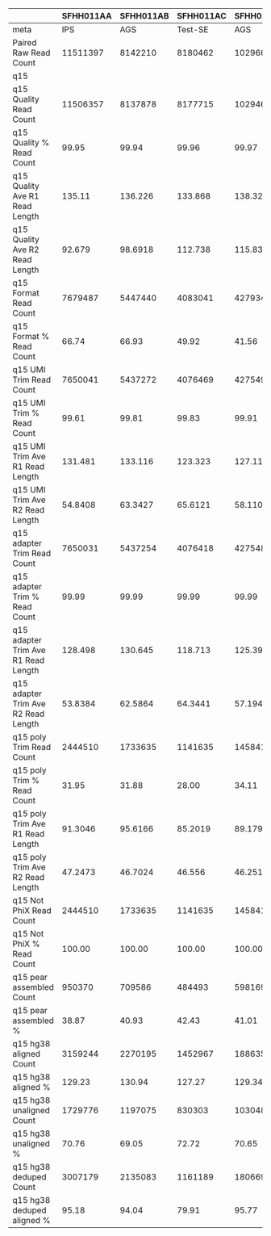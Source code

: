 |    | SFHH011AA | SFHH011AB | SFHH011AC | SFHH011AD | SFHH011AE | SFHH011AF | SFHH011AG | SFHH011AH | SFHH011AI | SFHH011AJ | SFHH011AK | SFHH011AL | SFHH011AM | SFHH011AN | SFHH011AO | SFHH011AP | SFHH011AQ | SFHH011AR | SFHH011A | SFHH011AS | SFHH011AT | SFHH011AU | SFHH011AV | SFHH011AW | SFHH011AX | SFHH011AY | SFHH011AZ | SFHH011BA | SFHH011BB | SFHH011BC | SFHH011BD | SFHH011BE | SFHH011BF | SFHH011BG | SFHH011BH | SFHH011BI | SFHH011BJ | SFHH011BK | SFHH011BL | SFHH011BM | SFHH011BN | SFHH011BO | SFHH011BP | SFHH011BQ | SFHH011BR | SFHH011B | SFHH011BS | SFHH011BT | SFHH011BU | SFHH011BV | SFHH011BW | SFHH011BX | SFHH011BY | SFHH011BZ | SFHH011CA | SFHH011CB | SFHH011CC | SFHH011CD | SFHH011CE | SFHH011CF | SFHH011CG | SFHH011CH | SFHH011C | SFHH011D | SFHH011E | SFHH011F | SFHH011G | SFHH011H | SFHH011I | SFHH011J | SFHH011K | SFHH011L | SFHH011M | SFHH011N | SFHH011O | SFHH011P | SFHH011Q | SFHH011R | SFHH011S | SFHH011T | SFHH011U | SFHH011V | SFHH011W | SFHH011X | SFHH011Y | SFHH011Z |
| --- | --- | --- | --- | --- | --- | --- | --- | --- | --- | --- | --- | --- | --- | --- | --- | --- | --- | --- | --- | --- | --- | --- | --- | --- | --- | --- | --- | --- | --- | --- | --- | --- | --- | --- | --- | --- | --- | --- | --- | --- | --- | --- | --- | --- | --- | --- | --- | --- | --- | --- | --- | --- | --- | --- | --- | --- | --- | --- | --- | --- | --- | --- | --- | --- | --- | --- | --- | --- | --- | --- | --- | --- | --- | --- | --- | --- | --- | --- | --- | --- | --- | --- | --- | --- | --- | --- |
| meta | IPS | AGS | Test-SE | AGS | BTC | BTC | IPS | BTC | IPS | IPS | IPS | IPS | AGS | AGS | BTC | IPS | AGS | BTC | AGS | IPS | IPS | BTC | BTC | BTC | BTC | AGS | IPS | BTC | Test-SE | BTC | BTC | IPS | AGS | BTC | IPS | IPS | BTC | BTC | BTC | AGS | AGS | AGS | BTC | BTC | IPS | IPS | AGS | BTC | IPS | BTC | AGS | BTC | BTC | Test-SE | IPS | IPS | IPS | EXPI-PAN | EXPI-PAN | EXPI-PAN | EXPI-PAN | Test-SE | IPS | AGS | BTC | IPS | BTC | AGS | Test-SE | BTC | BTC | BTC | BTC | AGS | AGS | BTC | IPS | IPS | Test-SE | BTC | BTC | BTC | BTC | BTC | AGS | BTC |
| Paired Raw Read Count | 11511397 | 8142210 | 8180462 | 10296694 | 9285744 | 10078326 | 11635433 | 8846214 | 10630989 | 8434680 | 6764653 | 5826567 | 6660922 | 11148087 | 9279562 | 10634029 | 12037577 | 10977350 | 10193695 | 10305586 | 3584992 | 8443045 | 11611860 | 2853190 | 6401309 | 6452799 | 9006359 | 6242041 | 6430568 | 10490337 | 12690964 | 9128559 | 7559105 | 3146044 | 7063949 | 11212375 | 11034649 | 7675429 | 3992633 | 8703156 | 8133210 | 4285145 | 3996213 | 11761538 | 10013144 | 7536 | 9442823 | 9158809 | 11836641 | 11010127 | 10881452 | 8998492 | 8077809 | 6448144 | 12757684 | 11643282 | 12189073 | 11139889 | 10066191 | 11892853 | 11362719 | 11225832 | 7813336 | 11133909 | 9775006 | 11998553 | 7422754 | 8175180 | 8180839 | 10291039 | 7042762 | 8767420 | 7118568 | 6742820 | 10141183 | 10877259 | 6263754 | 8014479 | 3510553 | 6952847 | 11962381 | 6025225 | 10113465 | 12445268 | 9772474 | 7862151 |
| q15 | |  |  |  |  |  |  |  |  |  |  |  |  |  |  |  |  |  |  |  |  |  |  |  |  |  |  |  |  |  |  |  |  |  |  |  |  |  |  |  |  |  |  |  |  |  |  |  |  |  |  |  |  |  |  |  |  |  |  |  |  |  |  |  |  |  |  |  |  |  |  |  |  |  |  |  |  |  |  |  |  |  |  |  |  |  | 
| q15 Quality Read Count | 11506357 | 8137878 | 8177715 | 10294604 | 9283644 | 10075597 | 11632628 | 8842680 | 10628201 | 8430080 | 6763536 | 5825436 | 6659877 | 11144943 | 9276435 | 10629470 | 12034885 | 10974136 | 10191722 | 10303445 | 3581831 | 8439622 | 11607130 | 2848810 | 6398315 | 6450538 | 9003743 | 6239272 | 6428167 | 10488243 | 12674652 | 9126464 | 7555775 | 3142829 | 7061870 | 11208988 | 11031577 | 7673646 | 3991053 | 8700736 | 8130830 | 4282373 | 3994207 | 11760082 | 10011015 | 7516 | 9440768 | 9156004 |  |  |  |  |  |  |  |  |  |  |  |  |  |  | 7811261 | 11130486 | 9772862 | 11996455 | 7421113 | 8172921 | 8178978 | 10288083 | 7038937 | 8763821 | 7113589 | 6740692 | 10136522 | 10873681 | 6261264 | 8009442 | 3508125 | 6950865 | 11959407 | 6024027 | 10110122 | 12441539 | 9770396 | 7859485 |
| q15 Quality % Read Count | 99.95 | 99.94 | 99.96 | 99.97 | 99.97 | 99.97 | 99.97 | 99.96 | 99.97 | 99.94 | 99.98 | 99.98 | 99.98 | 99.97 | 99.96 | 99.95 | 99.97 | 99.97 | 99.98 | 99.97 | 99.91 | 99.95 | 99.95 | 99.84 | 99.95 | 99.96 | 99.97 | 99.95 | 99.96 | 99.98 | 99.87 | 99.97 | 99.95 | 99.89 | 99.97 | 99.96 | 99.97 | 99.97 | 99.96 | 99.97 | 99.97 | 99.93 | 99.94 | 99.98 | 99.97 | 99.73 | 99.97 | 99.96 |  |  |  |  |  |  |  |  |  |  |  |  |  |  | 99.97 | 99.96 | 99.97 | 99.98 | 99.97 | 99.97 | 99.97 | 99.97 | 99.94 | 99.95 | 99.93 | 99.96 | 99.95 | 99.96 | 99.96 | 99.93 | 99.93 | 99.97 | 99.97 | 99.98 | 99.96 | 99.97 | 99.97 | 99.96 |
| q15 Quality Ave R1 Read Length | 135.11 | 136.226 | 133.868 | 138.321 | 138.646 | 136.013 | 135.642 | 136.518 | 135.647 | 137.344 | 131.748 | 120.984 | 122.337 | 132.67 | 131.17 | 135.143 | 127.978 | 136.057 | 134.051 | 134.801 | 135.823 | 127.325 | 133.365 | 133.724 | 137.606 | 129.831 | 132.378 | 134.068 | 131.741 | 131.515 | 135.143 | 136.919 | 134.043 | 138.643 | 137.913 | 135.952 | 136.109 | 136.242 | 131.925 | 134.091 | 134.483 | 132.776 | 124.633 | 132.696 | 137.099 | 135.893 | 138.887 | 128.249 |  |  |  |  |  |  |  |  |  |  |  |  |  |  | 135.127 | 138.726 | 134.216 | 140.645 | 128.628 | 136.053 | 129.697 | 142.701 | 138.151 | 141.039 | 134.692 | 138.244 | 138.697 | 132.978 | 134.249 | 142.34 | 130.283 | 121.978 | 138.181 | 138.632 | 137.66 | 131.45 | 135.413 | 132.721 |
| q15 Quality Ave R2 Read Length | 92.679 | 98.6918 | 112.738 | 115.832 | 115.657 | 109.457 | 97.5902 | 96.7652 | 95.4674 | 100.524 | 95.9051 | 97.3986 | 97.6853 | 101.163 | 105.837 | 103.82 | 98.3681 | 93.6526 | 101.157 | 109.238 | 112.733 | 105.893 | 105.951 | 98.3365 | 106.805 | 98.7868 | 98.7655 | 102.998 | 104.848 | 104.021 | 100.204 | 103.582 | 105.397 | 99.5859 | 107.851 | 106.758 | 103.777 | 102.923 | 97.1168 | 96.5991 | 97.1823 | 108.161 | 102.913 | 98.676 | 106.321 | 97.1683 | 109.792 | 99.9919 |  |  |  |  |  |  |  |  |  |  |  |  |  |  | 98.7557 | 96.5862 | 98.0346 | 102.286 | 98.2466 | 101.195 | 104.073 | 118.969 | 105.113 | 122.81 | 98.8433 | 103.964 | 104.535 | 98.4435 | 104.586 | 99.7753 | 106.579 | 108.822 | 105.458 | 110.066 | 112.033 | 107.566 | 103.795 | 114.594 |
| q15 Format Read Count | 7679487 | 5447440 | 4083041 | 4279347 | 4009379 | 5210110 | 8031027 | 6505113 | 7392515 | 6060942 | 4712564 | 3559630 | 4220034 | 7699624 | 5371575 | 6901235 | 7636261 | 7592386 | 6261711 | 5220699 | 1664091 | 4675962 | 6776228 | 1607621 | 3720667 | 4075287 | 5659058 | 3676881 | 4007154 | 6263778 | 7345630 | 5405844 | 4702439 | 1757588 | 3857031 | 6110052 | 6241822 | 4503929 | 2753561 | 5837668 | 5492062 | 2593501 | 2619848 |  |  | 4291 |  |  |  |  |  |  |  |  |  |  |  |  |  |  |  |  | 4848203 | 7628384 | 6290249 | 7721143 | 4910651 | 4982118 | 5294539 | 3922535 | 4788871 | 2932617 | 5191430 | 3935961 | 6009628 | 6824211 | 3381575 | 5357720 | 1887524 | 3679147 | 6496802 | 2845192 | 4899085 | 6806714 | 5662799 | 3934239 |
| q15 Format % Read Count | 66.74 | 66.93 | 49.92 | 41.56 | 43.18 | 51.71 | 69.03 | 73.56 | 69.55 | 71.89 | 69.67 | 61.10 | 63.36 | 69.08 | 57.90 | 64.92 | 63.45 | 69.18 | 61.43 | 50.66 | 46.45 | 55.40 | 58.37 | 56.43 | 58.15 | 63.17 | 62.85 | 58.93 | 62.33 | 59.72 | 57.95 | 59.23 | 62.23 | 55.92 | 54.61 | 54.51 | 56.58 | 58.69 | 68.99 | 67.09 | 67.54 | 60.56 | 65.59 |  |  | 57.09 |  |  |  |  |  |  |  |  |  |  |  |  |  |  |  |  | 62.06 | 68.53 | 64.36 | 64.36 | 66.17 | 60.95 | 64.73 | 38.12 | 68.03 | 33.46 | 72.97 | 58.39 | 59.28 | 62.75 | 54.00 | 66.89 | 53.80 | 52.93 | 54.32 | 47.23 | 48.45 | 54.70 | 57.95 | 50.05 |
| q15 UMI Trim Read Count | 7650041 | 5437272 | 4076469 | 4275498 | 4003306 | 5200946 | 8018383 | 6493009 | 7380278 | 6049642 | 4706817 | 3554740 | 4214945 | 7692599 | 5363687 | 6889399 | 7629722 | 7574686 | 6254214 | 5213423 | 1661044 | 4668556 | 6764766 | 1604443 | 3710186 | 4070246 | 5649963 | 3670621 | 4000390 | 6255191 | 7331030 | 5397846 | 4695043 | 1754266 | 3854065 | 6100314 | 6231601 | 4499459 | 2751145 | 5830216 | 5484357 | 2588808 | 2615406 |  |  | 4286 |  |  |  |  |  |  |  |  |  |  |  |  |  |  |  |  | 4841026 | 7608289 | 6279599 | 7715560 | 4903391 | 4973954 | 5289863 | 3916208 | 4779630 | 2927854 | 5183423 | 3928099 | 5999160 | 6813951 | 3375655 | 5332854 | 1884121 | 3673793 | 6485067 | 2840791 | 4890425 | 6796425 | 5655374 | 3930336 |
| q15 UMI Trim % Read Count | 99.61 | 99.81 | 99.83 | 99.91 | 99.84 | 99.82 | 99.84 | 99.81 | 99.83 | 99.81 | 99.87 | 99.86 | 99.87 | 99.90 | 99.85 | 99.82 | 99.91 | 99.76 | 99.88 | 99.86 | 99.81 | 99.84 | 99.83 | 99.80 | 99.71 | 99.87 | 99.83 | 99.82 | 99.83 | 99.86 | 99.80 | 99.85 | 99.84 | 99.81 | 99.92 | 99.84 | 99.83 | 99.90 | 99.91 | 99.87 | 99.85 | 99.81 | 99.83 |  |  | 99.88 |  |  |  |  |  |  |  |  |  |  |  |  |  |  |  |  | 99.85 | 99.73 | 99.83 | 99.92 | 99.85 | 99.83 | 99.91 | 99.83 | 99.80 | 99.83 | 99.84 | 99.80 | 99.82 | 99.84 | 99.82 | 99.53 | 99.81 | 99.85 | 99.81 | 99.84 | 99.82 | 99.84 | 99.86 | 99.90 |
| q15 UMI Trim Ave R1 Read Length | 131.481 | 133.116 | 123.323 | 127.117 | 127.844 | 127.58 | 132.534 | 134.802 | 132.998 | 135.988 | 128.448 | 110.482 | 113.151 | 129.777 | 123.827 | 131.521 | 122.322 | 133.65 | 128.516 | 125.109 | 127.167 | 116.641 | 126.827 | 130.171 | 134.387 | 124.583 | 127.514 | 129.119 | 126.358 | 124.402 | 131.738 | 131.857 | 129.306 | 135.204 | 133.94 | 129.208 | 130.318 | 131.181 | 129.125 | 130.595 | 131.169 | 127.631 | 118.347 |  |  | 133.418 |  |  |  |  |  |  |  |  |  |  |  |  |  |  |  |  | 130.379 | 137.28 | 129.609 | 139.176 | 123.273 | 131.145 | 124.094 | 134.44 | 137.041 | 128.246 | 133.26 | 133.47 | 135.005 | 128.002 | 126.82 | 141.768 | 122.46 | 105.561 | 131.753 | 130.137 | 128.949 | 121.869 | 129.037 | 122.853 |
| q15 UMI Trim Ave R2 Read Length | 54.8408 | 63.3427 | 65.6121 | 58.1107 | 60.1443 | 61.2033 | 61.9046 | 65.5062 | 60.814 | 70.7607 | 61.5059 | 53.6882 | 56.4563 | 68.0051 | 65.2171 | 68.7204 | 59.7446 | 59.4211 | 60.1459 | 59.2616 | 69.1214 | 62.0184 | 65.2632 | 64.1634 | 67.0059 | 61.1041 | 60.3318 | 63.8246 | 67.9846 | 62.6769 | 66.0158 | 61.3759 | 68.4689 | 61.4811 | 65.5377 | 61.7362 | 60.3931 | 59.409 | 63.922 | 60.4453 | 61.4341 | 72.3768 | 68.1202 |  |  | 64.0663 |  |  |  |  |  |  |  |  |  |  |  |  |  |  |  |  | 58.5001 | 60.6305 | 58.7744 | 63.8013 | 61.4372 | 60.1027 | 67.1508 | 60.4207 | 73.7972 | 63.2452 | 69.85 | 61.0393 | 64.9718 | 59.3872 | 59.8015 | 65.618 | 66.7686 | 61.7072 | 57.7373 | 56.7306 | 61.9543 | 62.5153 | 59.5246 | 68.9777 |
| q15 adapter Trim Read Count | 7650031 | 5437254 | 4076418 | 4275486 | 4003283 | 5200924 | 8018376 | 6492989 | 7380271 | 6049611 | 4706811 | 3554721 | 4214926 | 7692592 | 5363618 | 6889338 | 7629695 | 7574664 | 6254199 | 5213408 | 1661007 | 4668286 | 6764676 | 1604441 | 3710178 | 4070230 | 5649942 | 3670600 | 4000362 | 6255145 | 7331012 | 5397832 | 4695000 | 1754264 | 3854060 | 6100288 | 6231564 | 4499455 | 2751143 | 5830203 | 5484325 | 2588691 | 2615376 |  |  | 4286 |  |  |  |  |  |  |  |  |  |  |  |  |  |  |  |  | 4841018 | 7608282 | 6279578 | 7715552 | 4903367 | 4973931 | 5289841 | 3916182 | 4779623 | 2927810 | 5183366 | 3928087 | 5999139 | 6813935 | 3375644 | 5332851 | 1884087 | 3673605 | 6485053 | 2840742 | 4890395 | 6796365 | 5655362 | 3930315 |
| q15 adapter Trim % Read Count | 99.99 | 99.99 | 99.99 | 99.99 | 99.99 | 99.99 | 99.99 | 99.99 | 99.99 | 99.99 | 99.99 | 99.99 | 99.99 | 99.99 | 99.99 | 99.99 | 99.99 | 99.99 | 99.99 | 99.99 | 99.99 | 99.99 | 99.99 | 99.99 | 99.99 | 99.99 | 99.99 | 99.99 | 99.99 | 99.99 | 99.99 | 99.99 | 99.99 | 99.99 | 99.99 | 99.99 | 99.99 | 99.99 | 99.99 | 99.99 | 99.99 | 99.99 | 99.99 |  |  | 100.00 |  |  |  |  |  |  |  |  |  |  |  |  |  |  |  |  | 99.99 | 99.99 | 99.99 | 99.99 | 99.99 | 99.99 | 99.99 | 99.99 | 99.99 | 99.99 | 99.99 | 99.99 | 99.99 | 99.99 | 99.99 | 99.99 | 99.99 | 99.99 | 99.99 | 99.99 | 99.99 | 99.99 | 99.99 | 99.99 |
| q15 adapter Trim Ave R1 Read Length | 128.498 | 130.645 | 118.713 | 125.399 | 124.976 | 125.021 | 129.737 | 132.6 | 130.149 | 134.295 | 125.364 | 105.024 | 107.269 | 128.852 | 119.57 | 128.878 | 119.746 | 130.591 | 125.165 | 121.062 | 124.489 | 112.058 | 123.421 | 127.261 | 133.708 | 122.527 | 123.532 | 125.989 | 122.65 | 120.599 | 129.18 | 128.998 | 126.431 | 132.583 | 133.264 | 126.338 | 126.507 | 130.252 | 128.336 | 128.232 | 128.399 | 125.259 | 114.567 |  |  | 131.053 |  |  |  |  |  |  |  |  |  |  |  |  |  |  |  |  | 127.064 | 136.522 | 125.783 | 138.567 | 119.374 | 127.251 | 121.576 | 132.332 | 136.549 | 124.887 | 131.786 | 131.065 | 132.644 | 124.525 | 122.905 | 141.287 | 118.32 | 100.854 | 128.593 | 126.386 | 125.666 | 117.629 | 125.916 | 121.923 |
| q15 adapter Trim Ave R2 Read Length | 53.8384 | 62.5864 | 64.3441 | 57.1944 | 59.3508 | 60.4586 | 61.0235 | 64.931 | 59.7838 | 70.1764 | 60.0656 | 51.4687 | 54.6684 | 67.2942 | 63.9904 | 67.8571 | 58.5506 | 58.4992 | 58.9603 | 57.6427 | 68.3103 | 61.1277 | 64.3939 | 63.0666 | 66.7068 | 60.2903 | 59.1885 | 62.6832 | 66.9721 | 61.7236 | 65.2461 | 60.3035 | 67.7164 | 60.7305 | 64.9999 | 60.6145 | 59.1883 | 58.6802 | 63.4151 | 59.571 | 60.5892 | 71.6478 | 67.3914 |  |  | 63.3759 |  |  |  |  |  |  |  |  |  |  |  |  |  |  |  |  | 57.4762 | 60.2587 | 57.5908 | 63.4661 | 60.3018 | 58.8215 | 65.8348 | 59.6618 | 73.6185 | 62.3464 | 69.2659 | 60.1612 | 64.1928 | 58.4997 | 58.645 | 65.3983 | 65.5223 | 60.8236 | 56.8431 | 55.3231 | 60.8082 | 61.4572 | 58.4141 | 68.0964 |
| q15 poly Trim Read Count | 2444510 | 1733635 | 1141635 | 1458417 | 1284975 | 1591730 | 2757358 | 2125472 | 2487857 | 1778023 | 1688252 | 1188453 | 1395623 | 2533120 | 1561025 | 2049087 | 2663232 | 2634712 | 2202693 | 1899566 | 444578 | 1138041 | 1937311 | 496017 | 1106108 | 1350468 | 1974008 | 1190251 | 1165361 | 1970236 | 2198198 | 1895144 | 1340971 | 596501 | 1376840 | 2081357 | 2186263 | 1582310 | 921691 | 1956374 | 1826170 | 660337 | 563476 |  |  | 1221 |  |  |  |  |  |  |  |  |  |  |  |  |  |  |  |  | 1678340 | 2484922 | 2205115 | 2870703 | 1521258 | 1749211 | 1618807 | 1299395 | 1328901 | 849205 | 1534123 | 1316061 | 1995731 | 2240586 | 1125917 | 1570367 | 511854 | 663706 | 2213764 | 1123522 | 1576060 | 1916725 | 1981317 | 1097962 |
| q15 poly Trim % Read Count | 31.95 | 31.88 | 28.00 | 34.11 | 32.09 | 30.60 | 34.38 | 32.73 | 33.70 | 29.39 | 35.86 | 33.43 | 33.11 | 32.92 | 29.10 | 29.74 | 34.90 | 34.78 | 35.21 | 36.43 | 26.76 | 24.37 | 28.63 | 30.91 | 29.81 | 33.17 | 34.93 | 32.42 | 29.13 | 31.49 | 29.98 | 35.10 | 28.56 | 34.00 | 35.72 | 34.11 | 35.08 | 35.16 | 33.50 | 33.55 | 33.29 | 25.50 | 21.54 |  |  | 28.48 |  |  |  |  |  |  |  |  |  |  |  |  |  |  |  |  | 34.66 | 32.66 | 35.11 | 37.20 | 31.02 | 35.16 | 30.60 | 33.18 | 27.80 | 29.00 | 29.59 | 33.50 | 33.26 | 32.88 | 33.35 | 29.44 | 27.16 | 18.06 | 34.13 | 39.55 | 32.22 | 28.20 | 35.03 | 27.93 |
| q15 poly Trim Ave R1 Read Length | 91.3046 | 95.6166 | 85.2019 | 89.1795 | 87.9882 | 89.175 | 92.2914 | 103.167 | 96.7964 | 106.216 | 89.3851 | 69.6152 | 70.9865 | 95.7917 | 83.7078 | 92.7773 | 83.1638 | 93.5607 | 85.5138 | 83.106 | 87.2035 | 98.2516 | 88.4608 | 85.1947 | 104.81 | 84.5344 | 83.084 | 87.5268 | 83.528 | 81.954 | 86.9893 | 90.9912 | 89.8351 | 91.5091 | 101.501 | 87.606 | 86.896 | 94.3097 | 93.199 | 91.942 | 91.2159 | 92.9554 | 84.8036 |  |  | 90.5504 |  |  |  |  |  |  |  |  |  |  |  |  |  |  |  |  | 88.0626 | 106.511 | 86.3787 | 107.261 | 80.6923 | 89.4241 | 86.6703 | 94.3767 | 108.447 | 89.3472 | 99.4598 | 93.7639 | 96.4983 | 85.8128 | 84.9928 | 114.05 | 78.7995 | 80.8568 | 90.1231 | 90.1486 | 90.1218 | 83.8646 | 89.9991 | 93.0734 |
| q15 poly Trim Ave R2 Read Length | 47.2473 | 46.7024 | 46.556 | 46.2516 | 45.4454 | 45.6432 | 47.1658 | 46.7317 | 48.2784 | 46.7756 | 50.1424 | 44.4577 | 44.7018 | 47.2664 | 46.2277 | 46.6691 | 45.2032 | 49.1722 | 46.5834 | 46.8652 | 44.404 | 46.3422 | 45.4995 | 45.3744 | 47.6027 | 44.6836 | 46.6189 | 47.7365 | 44.9213 | 44.7505 | 43.9644 | 48.1355 | 45.2445 | 47.5679 | 48.8979 | 47.0639 | 46.9723 | 50.0098 | 45.9529 | 47.0056 | 47.1817 | 46.8782 | 45.8906 |  |  | 44.9779 |  |  |  |  |  |  |  |  |  |  |  |  |  |  |  |  | 46.3191 | 49.462 | 48.1448 | 50.7238 | 45.6834 | 47.8246 | 46.4044 | 48.2601 | 45.2947 | 45.9388 | 45.8107 | 47.7976 | 47.8504 | 44.5083 | 46.6037 | 48.8767 | 45.3059 | 44.9194 | 46.9843 | 50.3632 | 47.4052 | 45.9817 | 47.4808 | 49.5866 |
| q15 Not PhiX Read Count | 2444510 | 1733635 | 1141635 | 1458417 | 1284975 | 1591730 | 2757358 | 2125472 | 2487857 | 1778023 | 1688252 | 1188453 | 1395623 | 2533120 | 1561025 | 2049087 | 2663232 | 2634712 | 2202693 | 1899566 | 444578 | 1138041 | 1937311 | 496017 | 1106108 | 1350468 | 1974008 | 1190251 | 1165361 | 1970236 | 2198198 | 1895144 | 1340971 | 596501 | 1376840 | 2081357 | 2186263 | 1582310 | 921691 | 1956374 | 1826170 | 660337 | 563476 |  |  | 1221 |  |  |  |  |  |  |  |  |  |  |  |  |  |  |  |  | 1678340 | 2484922 | 2205115 | 2870703 | 1521258 | 1749211 | 1618807 | 1299395 | 1328901 | 849205 | 1534123 | 1316061 | 1995731 | 2240586 | 1125917 | 1570367 | 511854 | 663706 | 2213764 | 1123522 | 1576060 | 1916725 | 1981317 | 1097962 |
| q15 Not PhiX % Read Count | 100.00 | 100.00 | 100.00 | 100.00 | 100.00 | 100.00 | 100.00 | 100.00 | 100.00 | 100.00 | 100.00 | 100.00 | 100.00 | 100.00 | 100.00 | 100.00 | 100.00 | 100.00 | 100.00 | 100.00 | 100.00 | 100.00 | 100.00 | 100.00 | 100.00 | 100.00 | 100.00 | 100.00 | 100.00 | 100.00 | 100.00 | 100.00 | 100.00 | 100.00 | 100.00 | 100.00 | 100.00 | 100.00 | 100.00 | 100.00 | 100.00 | 100.00 | 100.00 |  |  | 100.00 |  |  |  |  |  |  |  |  |  |  |  |  |  |  |  |  | 100.00 | 100.00 | 100.00 | 100.00 | 100.00 | 100.00 | 100.00 | 100.00 | 100.00 | 100.00 | 100.00 | 100.00 | 100.00 | 100.00 | 100.00 | 100.00 | 100.00 | 100.00 | 100.00 | 100.00 | 100.00 | 100.00 | 100.00 | 100.00 |
| q15 pear assembled Count | 950370 | 709586 | 484493 | 598169 | 506265 | 646857 | 1104481 | 841801 | 972616 | 709115 | 700594 | 435226 | 526806 | 1082322 | 621451 | 828331 | 1059873 | 998615 | 880765 | 767869 | 175341 | 495040 | 739171 | 183057 | 486175 | 515045 | 758486 | 479141 | 490200 | 746349 | 817055 | 762674 | 558788 | 219045 | 617194 | 823983 | 843818 | 629784 | 362661 | 766952 | 679703 | 289283 | 216406 |  |  | 447 |  |  |  |  |  |  |  |  |  |  |  |  |  |  |  |  | 644400 | 1057786 | 826134 | 1175772 | 585850 | 699263 | 733759 | 494247 | 537426 | 336342 | 613506 | 514947 | 776671 | 875647 | 452211 | 613416 | 195478 | 254802 | 834918 | 494021 | 662245 | 751113 | 805635 | 481717 |
| q15 pear assembled % | 38.87 | 40.93 | 42.43 | 41.01 | 39.39 | 40.63 | 40.05 | 39.60 | 39.09 | 39.88 | 41.49 | 36.62 | 37.74 | 42.72 | 39.81 | 40.42 | 39.79 | 37.90 | 39.98 | 40.42 | 39.43 | 43.49 | 38.15 | 36.90 | 43.95 | 38.13 | 38.42 | 40.25 | 42.06 | 37.88 | 37.16 | 40.24 | 41.67 | 36.72 | 44.82 | 39.58 | 38.59 | 39.80 | 39.34 | 39.20 | 37.22 | 43.80 | 38.40 |  |  | 36.60 |  |  |  |  |  |  |  |  |  |  |  |  |  |  |  |  | 38.39 | 42.56 | 37.46 | 40.95 | 38.51 | 39.97 | 45.32 | 38.03 | 40.44 | 39.60 | 39.99 | 39.12 | 38.91 | 39.08 | 40.16 | 39.06 | 38.19 | 38.39 | 37.71 | 43.97 | 42.01 | 39.18 | 40.66 | 43.87 |
| q15 hg38 aligned Count | 3159244 | 2270195 | 1452967 | 1886351 | 1654208 | 2053192 | 3602231 | 2755553 | 3270990 | 2339818 | 2231744 | 1469559 | 1727714 | 3316211 | 1971928 | 2667026 | 3345050 | 3445626 | 2833982 | 2438856 | 564194 | 1446838 | 2458543 | 644041 | 1446820 | 1693105 | 2497716 | 1543700 | 1464404 | 2407499 | 2825097 | 2479536 | 1718004 | 785985 | 1855403 | 2679463 | 2813466 | 2106332 | 1190183 |  |  | 861925 |  |  |  | 1582 |  |  |  |  |  |  |  |  |  |  |  |  |  |  |  |  | 2165984 | 3332182 | 2828678 | 3899752 | 1907110 | 2276866 | 2074859 | 1706704 | 1718862 | 1082963 | 1995658 | 1718386 | 2621457 | 2835592 | 1439316 | 2116319 | 627764 | 790097 | 2858634 | 1494298 | 2066088 | 2408864 | 2564318 | 1446473 |
| q15 hg38 aligned % | 129.23 | 130.94 | 127.27 | 129.34 | 128.73 | 128.99 | 130.64 | 129.64 | 131.47 | 131.59 | 132.19 | 123.65 | 123.79 | 130.91 | 126.32 | 130.15 | 125.60 | 130.77 | 128.65 | 128.39 | 126.90 | 127.13 | 126.90 | 129.84 | 130.80 | 125.37 | 126.53 | 129.69 | 125.66 | 122.19 | 128.51 | 130.83 | 128.11 | 131.76 | 134.75 | 128.73 | 128.68 | 133.11 | 129.13 |  |  | 130.52 |  |  |  | 129.56 |  |  |  |  |  |  |  |  |  |  |  |  |  |  |  |  | 129.05 | 134.09 | 128.27 | 135.84 | 125.36 | 130.16 | 128.17 | 131.34 | 129.34 | 127.52 | 130.08 | 130.57 | 131.35 | 126.55 | 127.83 | 134.76 | 122.64 | 119.04 | 129.13 | 133.00 | 131.09 | 125.67 | 129.42 | 131.74 |
| q15 hg38 unaligned Count | 1729776 | 1197075 | 830303 | 1030483 | 915742 | 1130268 | 1912485 | 1495391 | 1704724 | 1216228 | 1144760 | 907347 | 1063532 | 1750029 | 1150122 | 1431148 | 1981414 | 1823798 | 1571404 | 1360276 | 324962 | 829244 | 1416079 | 347993 | 765396 | 1007831 | 1450300 | 836802 | 866318 | 1532973 | 1571299 | 1310752 | 963938 | 407017 | 898277 | 1483251 | 1559060 | 1058288 | 653199 |  |  | 458749 |  |  |  | 860 |  |  |  |  |  |  |  |  |  |  |  |  |  |  |  |  | 1190696 | 1637662 | 1581552 | 1841654 | 1135406 | 1221556 | 1162755 | 892086 | 938940 | 615447 | 1072588 | 913736 | 1370005 | 1645580 | 812518 | 1024415 | 395944 | 537315 | 1568894 | 752746 | 1086032 | 1424586 | 1398316 | 749451 |
| q15 hg38 unaligned % | 70.76 | 69.05 | 72.72 | 70.65 | 71.26 | 71.00 | 69.35 | 70.35 | 68.52 | 68.40 | 67.80 | 76.34 | 76.20 | 69.08 | 73.67 | 69.84 | 74.39 | 69.22 | 71.34 | 71.60 | 73.09 | 72.86 | 73.09 | 70.15 | 69.19 | 74.62 | 73.46 | 70.30 | 74.33 | 77.80 | 71.48 | 69.16 | 71.88 | 68.23 | 65.24 | 71.26 | 71.31 | 66.88 | 70.86 |  |  | 69.47 |  |  |  | 70.43 |  |  |  |  |  |  |  |  |  |  |  |  |  |  |  |  | 70.94 | 65.90 | 71.72 | 64.15 | 74.63 | 69.83 | 71.82 | 68.65 | 70.65 | 72.47 | 69.91 | 69.42 | 68.64 | 73.44 | 72.16 | 65.23 | 77.35 | 80.95 | 70.86 | 66.99 | 68.90 | 74.32 | 70.57 | 68.25 |
| q15 hg38 deduped Count | 3007179 | 2135083 | 1161189 | 1806695 | 1556650 | 1818651 | 3356049 | 2524028 | 2941971 | 1918257 | 1590749 | 1362470 | 1519828 | 2515051 | 1529741 | 2165810 | 2899991 | 3207623 | 2570864 | 2342027 | 534708 | 1121116 | 1984735 | 629521 | 940084 | 1469647 | 2215576 | 1255967 | 1079390 | 2133219 | 2558754 | 2358645 | 1429939 | 757256 | 1729966 | 2408609 |  | 1949575 | 1031967 |  |  | 670056 |  |  |  | 1564 |  |  |  |  |  |  |  |  |  |  |  |  |  |  |  |  | 2064158 | 3144246 | 2573698 | 3550033 | 1419452 | 2150780 | 1588260 | 1662349 | 1176222 | 1005164 | 1723947 | 1654407 | 2420103 | 2583445 | 1181172 | 1982034 | 553552 | 628429 | 2696940 | 931207 | 1867909 | 1774666 | 2388534 | 1133763 |
| q15 hg38 deduped aligned % | 95.18 | 94.04 | 79.91 | 95.77 | 94.10 | 88.57 | 93.16 | 91.59 | 89.94 | 81.98 | 71.27 | 92.71 | 87.96 | 75.84 | 77.57 | 81.20 | 86.69 | 93.09 | 90.71 | 96.02 | 94.77 | 77.48 | 80.72 | 97.74 | 64.97 | 86.80 | 88.70 | 81.36 | 73.70 | 88.60 | 90.57 | 95.12 | 83.23 | 96.34 | 93.23 | 89.89 |  | 92.55 | 86.70 |  |  | 77.73 |  |  |  | 98.86 |  |  |  |  |  |  |  |  |  |  |  |  |  |  |  |  | 95.29 | 94.35 | 90.98 | 91.03 | 74.42 | 94.46 | 76.54 | 97.40 | 68.43 | 92.81 | 86.38 | 96.27 | 92.31 | 91.10 | 82.06 | 93.65 | 88.17 | 79.53 | 94.34 | 62.31 | 90.40 | 73.67 | 93.14 | 78.38 |
